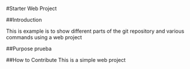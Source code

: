 #Starter Web Project

##Introduction

This is example is to show different parts of the git repository and various commands using a web project

##Purpose
prueba

##How to Contribute
This is a simple web project